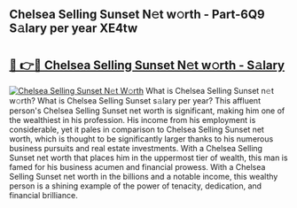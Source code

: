 ## Chelsea Selling Sunset N𝚎t w𝚘rth - Part-6Q9 S𝚊lary per year XE4tw

# <h2><a href="http://gc1jr8h.nevu.top/?p=Chelsea+Selling+Sunset">🔗 👉🔴 Chelsea Selling Sunset N𝚎t w𝚘rth - S𝚊lary</a></h2>

[![Chelsea Selling Sunset N𝚎t W𝚘rth](https://i.imgur.com/Oavwk0R.jpeg)](http://gc1jr8h.nevu.top/?p=Chelsea+Selling+Sunset)
What is Chelsea Selling Sunset n𝚎t w𝚘rth? What is Chelsea Selling Sunset s𝚊lary per year?
This affluent person's Chelsea Selling Sunset net worth is significant, making him one of the wealthiest in his profession. His income from his employment is considerable, yet it pales in comparison to Chelsea Selling Sunset net worth, which is thought to be significantly larger thanks to his numerous business pursuits and real estate investments. With a Chelsea Selling Sunset net worth that places him in the uppermost tier of wealth, this man is famed for his business acumen and financial prowess. With a Chelsea Selling Sunset net worth in the billions and a notable income, this wealthy person is a shining example of the power of tenacity, dedication, and financial brilliance.
